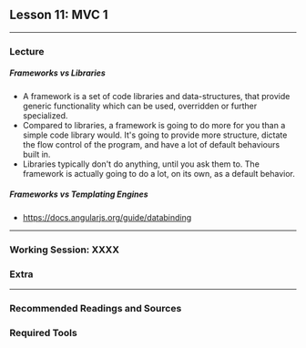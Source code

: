 ## Lesson 11: MVC 1



---

### Lecture

##### Frameworks vs Libraries

* A framework is a set of code libraries and data-structures, that provide generic functionality which can be used, overridden or further specialized.
* Compared to libraries, a framework is going to do more for you than a simple code library would. It's going to provide more structure, dictate the flow control of the program, and have a lot of default behaviours built in.
* Libraries typically don't do anything, until you ask them to. The framework is actually going to do a lot, on its own, as a default behavior.

##### Frameworks vs Templating Engines

* https://docs.angularjs.org/guide/databinding


---

### Working Session: XXXX


	
### Extra


---

### Recommended Readings and Sources




### Required Tools

